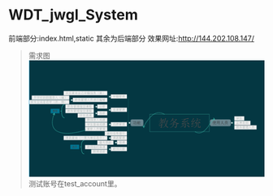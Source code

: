 # WDT_jwgl_System
前端部分:index.html,static
其余为后端部分
效果网址:http://144.202.108.147/
>需求图
![image](https://github.com/boqianlv/WDT_jwgl_System/blob/master/%E9%9C%80%E6%B1%82.png)
测试账号在test_account里。
